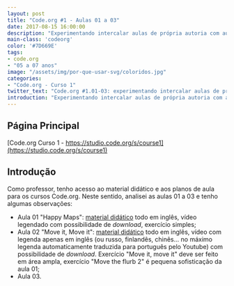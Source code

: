 ```yaml
---
layout: post
title: "Code.org #1 - Aulas 01 a 03"
date: 2017-08-15 16:00:00
description: "Experimentando intercalar aulas de própria autoria com aulas do Code.org"
main-class: 'codeorg'
color: '#7D669E'
tags:
- code.org
- "05 a 07 anos"
image: "/assets/img/por-que-usar-svg/coloridos.jpg"
categories:
- "Code.org - Curso 1"
twitter_text: "Code.org #1.01-03: experimentando intercalar aulas de própria autoria com aulas do Code.org"
introduction: "Experimentando intercalar aulas de própria autoria com aulas do Code.org"
---
```


## Página Principal

[Code.org Curso 1 - https://studio.code.org/s/course1](https://studio.code.org/s/course1)

## Introdução

Como professor, tenho acesso ao material didático e aos planos de aula para os cursos Code.org. Neste sentido, analisei as aulas 01 a 03 e tenho algumas observações:

- Aula 01 "Happy Maps": [material didático](https://code.org/curriculum/course1/1/Teacher) todo em inglês, vídeo legendado com possibilidade de *download*, exercício simples;
- Aula 02 "Move it, Move it": [material didático](https://code.org/curriculum/course1/2/Teacher) todo em inglês, vídeo com legenda apenas em inglês (ou russo, finlandês, chinês... no máximo legenda automaticamente traduzida para português pelo Youtube) com possibilidade de *download*. Exercício "Move it, move it" deve ser feito em área ampla, exercício "Move the flurb 2" é pequena sofisticação da aula 01;
- Aula 03.
